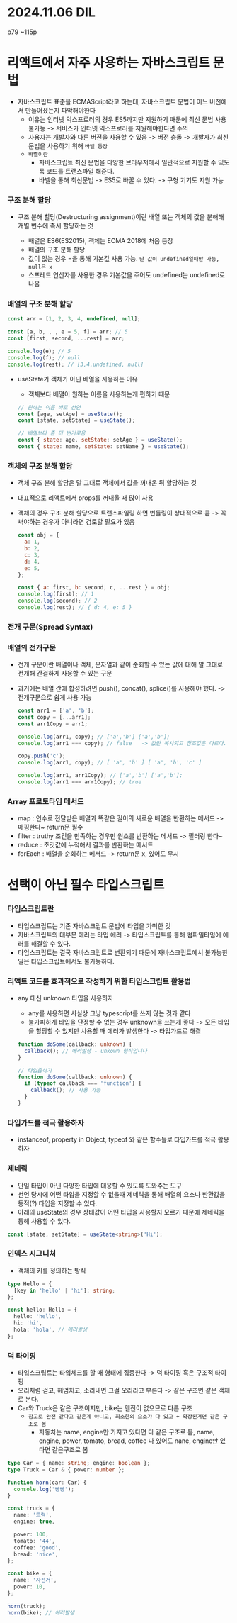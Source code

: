 # 2024.11.06 DIL

p79 ~115p

# 리액트에서 자주 사용하는 자바스크립트 문법

- 자바스크립트 표준을 ECMAScript라고 하는데, 자바스크립트 문법이 어느 버전에서 만들어졌는지 파악해야한다
  - 이유는 인터넷 익스프로러의 경우 ES5까지만 지원하기 때문에 최신 문법 사용 불가능 -> 서비스가 인터넷 익스프로러를 지원해야한다면 주의
  - 사용자는 개발자와 다른 버전을 사용할 수 있음 -> 버전 충돌 -> 개발자가 최신 문법을 사용하기 위해 `바벨 등장`
  - `바벨이란`
    - 자바스크립트 최신 문법을 다양한 브라우저에서 일관적으로 지원할 수 있도록 코드를 트랜스파일 해준다.
    - 바벨을 통해 최신문법 -> ES5로 바꿀 수 있다. -> 구형 기기도 지원 가능

### 구조 분해 할당

- 구조 분해 할당(Destructuring assignment)이란 배열 또는 객체의 값을 분해해 개별 변수에 즉시 할당하는 것

  - 배열은 ES6(ES2015), 객체는 ECMA 2018에 처음 등장
  - 배열의 구조 분해 할당
  - 값이 없는 경우 =을 통해 기본값 사용 가능. `단 값이 undefined일때만 가능, null은 x`
  - 스프레드 연산자를 사용한 경우 기본값을 주어도 undefined는 undefined로 나옴

### 배열의 구조 분해 할당

```javascript
const arr = [1, 2, 3, 4, undefined, null];

const [a, b, , , e = 5, f] = arr; // 5
const [first, second, ...rest] = arr;

console.log(e); // 5
console.log(f); // null
console.log(rest); // [3,4,undefined, null]
```

- useState가 객체가 아닌 배열을 사용하는 이유

  - 객채보다 배열이 원하는 이름을 사용하는게 편하기 때문

  ```javascript
  // 원하는 이름 바로 선언
  const [age, setAge] = useState();
  const [state, setState] = useState();

  // 배열보다 좀 더 번거로움
  const { state: age, setState: setAge } = useState();
  const { state: name, setState: setName } = useState();
  ```

### 객체의 구조 분해 할당

- 객체 구조 분해 할당은 말 그대로 객체에서 값을 꺼내온 뒤 할당하는 것
- 대표적으로 리액트에서 props를 꺼내올 때 많이 사용
- 객체의 경우 구조 분해 할당으로 트랜스파일링 하면 번들링이 상대적으로 큼 -> 꼭 써야하는 경우가 아니라면 검토할 필요가 있음

  ```javascript
  const obj = {
    a: 1,
    b: 2,
    c: 3,
    d: 4,
    e: 5,
  };

  const { a: first, b: second, c, ...rest } = obj;
  console.log(first); // 1
  console.log(second); // 2
  console.log(rest); // { d: 4, e: 5 }
  ```

### 전개 구문(Spread Syntax)

### 배열의 전개구문

- 전개 구문이란 배열이나 객체, 문자열과 같이 순회할 수 있는 값에 대해 말 그대로 전개해 간결하게 사용할 수 있는 구문
- 과거에는 배열 간에 합성하려면 push(), concat(), splice()를 사용해야 했다. -> 전개구문으로 쉽게 사용 가능

  ```javascript
  const arr1 = ['a', 'b'];
  const copy = [...arr1];
  const arr1Copy = arr1;

  console.log(arr1, copy); // ['a','b'] ['a','b'];
  console.log(arr1 === copy); // false   -> 값만 복사되고 참조값은 다르다.

  copy.push('c');
  console.log(arr1, copy); // [ 'a', 'b' ] [ 'a', 'b', 'c' ]

  console.log(arr1, arr1Copy); // ['a','b'] ['a','b'];
  console.log(arr1 === arr1Copy); // true
  ```

### Array 프로토타입 메서드

- map : 인수로 전달받은 배열과 똑같은 길이의 새로운 배열을 반환하는 메서드 -> 매핑한다~ return문 필수
- filter : truthy 조건을 만족하는 경우만 원소를 반환하는 메서드 -> 필터링 한다~
- reduce : 초깃값에 누적해서 결과를 반환하는 메서드
- forEach : 배열을 순회하는 메서드 -> return문 x, 있어도 무시

# 선택이 아닌 필수 타입스크립트

### 타입스크립트란

- 타입스크립트는 기존 자바스크립트 문법에 타입을 가미한 것
- 자바스크립트의 대부분 에러는 타입 에러 -> 타입스크립트를 통해 컴파일타임에 에러를 해결할 수 있다.
- 타입스크립트는 결국 자바스크립트로 변환되기 때문에 자바스크립트에서 불가능한 일은 타입스크립트에서도 불가능하다.

### 리액트 코드를 효과적으로 작성하기 위한 타입스크립트 활용법

- any 대신 unknown 타입을 사용하자

  - any를 사용하면 사실상 그냥 typescript를 쓰지 않는 것과 같다
  - 불가피하게 타입을 단정할 수 없는 경우 unknown을 쓰는게 좋다 -> 모든 타입을 할당할 수 있지만 사용할 때 에러가 발생한다 -> 타입가드로 해결

  ```typescript
  function doSome(callback: unknown) {
    callback(); // 에러발생 - unkown 형식입니다
  }

  // 타입좁히기
  function doSome(callback: unknown) {
    if (typeof callback === 'function') {
      callback(); // 사용 가능
    }
  }
  ```

### 타입가드를 적극 활용하자

- instanceof, property in Object, typeof 와 같은 함수들로 타입가드를 적극 활용하자

### 제네릭

- 단일 타입이 아닌 다양한 타입에 대응할 수 있도록 도와주는 도구
- 선언 당시에 어떤 타입을 지정할 수 없을때 제네릭을 통해 배열의 요소나 반환값을 동적(?) 타입을 지정할 수 있다.
- 아래의 useState의 경우 상태값이 어떤 타입을 사용할지 모르기 때문에 제네릭을 통해 사용할 수 있다.

```typescript
const [state, setState] = useState<string>('Hi');
```

### 인덱스 시그니처

- 객체의 키를 정의하는 방식

```typescript
type Hello = {
  [key in 'hello' | 'hi']: string;
};

const hello: Hello = {
  hello: 'hello',
  hi: 'hi',
  hola: 'hola', // 에러발생
};
```

### 덕 타이핑

- 타입스크립트는 타입체크를 할 때 형태에 집중한다 -> 덕 타이핑 혹은 구조적 타이핑
- 오리처럼 걷고, 헤엄치고, 소리내면 그걸 오리라고 부른다 -> 같은 구조면 같은 객체로 본다.
- Car와 Truck은 같은 구조이지만, bike는 엔진이 없으므로 다른 구조
  - `참고로 완전 같다고 같은게 아니고, 최소한의 요소가 다 있고 + 확장된거면 같은 구조로 봄`
    - 자동차는 name, engine만 가지고 있다면 다 같은 구조로 봄, name, engine, power, tomato, bread, coffee 다 있어도 nane, engine만 있다면 같은구조로 봄

```typescript
type Car = { name: string; engine: boolean };
type Truck = Car & { power: number };

function horn(car: Car) {
  console.log('빵빵');
}

const truck = {
  name: '트럭',
  engine: true,

  power: 100,
  tomato: '44',
  coffee: 'good',
  bread: 'nice',
};

const bike = {
  name: '자전거',
  power: 10,
};

horn(truck);
horn(bike); // 에러발생
```
